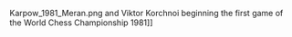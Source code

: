 Karpow_1981_Meran.png and Viktor Korchnoi beginning the first game of the World Chess Championship 1981]]
